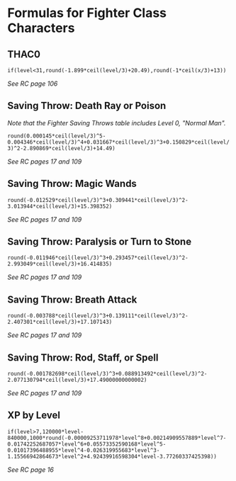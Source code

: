 # Formulas for Fighter Class Characters

## THAC0
`if(level<31,round(-1.899*ceil(level/3)+20.49),round(-1*ceil(x/3)+13))`

*See RC page 106*

## Saving Throw: Death Ray or Poison
*Note that the Fighter Saving Throws table includes Level 0, "Normal Man".*

`round(0.000145*ceil(level/3)^5-0.004346*ceil(level/3)^4+0.031667*ceil(level/3)^3+0.150829*ceil(level/3)^2-2.890869*ceil(level/3)+14.49)`

*See RC pages 17 and 109*

## Saving Throw: Magic Wands
`round(-0.012529*ceil(level/3)^3+0.309441*ceil(level/3)^2-3.013944*ceil(level/3)+15.398352)`

*See RC pages 17 and 109*

## Saving Throw: Paralysis or Turn to Stone
`round(-0.011946*ceil(level/3)^3+0.293457*ceil(level/3)^2-2.993049*ceil(level/3)+16.414835)`

*See RC pages 17 and 109*

## Saving Throw: Breath Attack
`round(-0.003788*ceil(level/3)^3+0.139111*ceil(level/3)^2-2.407301*ceil(level/3)+17.107143)`

*See RC pages 17 and 109*

## Saving Throw: Rod, Staff, or Spell
`round(-0.001782698*ceil(level/3)^3+0.088913492*ceil(level/3)^2-2.077130794*ceil(level/3)+17.49000000000002)`

*See RC pages 17 and 109*

## XP by Level
`if(level>7,120000*level-840000,1000*round(-0.00009253711978*level^8+0.00214909557889*level^7-0.01742252687057*level^6+0.05573352590168*level^5-0.01017396488955*level^4-0.026319955683*level^3-1.15566942864673*level^2+4.92439916598304*level-3.77260337425398))`

*See RC page 16*
